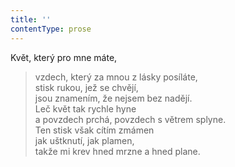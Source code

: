 ```yaml
---
title: ''
contentType: prose
---
```


Květ, který pro mne máte,

> vzdech, který za mnou z lásky posíláte,  
> stisk rukou, jež se chvějí,  
> jsou znamením, že nejsem bez nadějí.  
> Leč květ tak rychle hyne  
> a povzdech prchá, povzdech s větrem splyne.  
> Ten stisk však cítím zmámen  
> jak uštknutí, jak plamen,  
> takže mi krev hned mrzne a hned plane.
